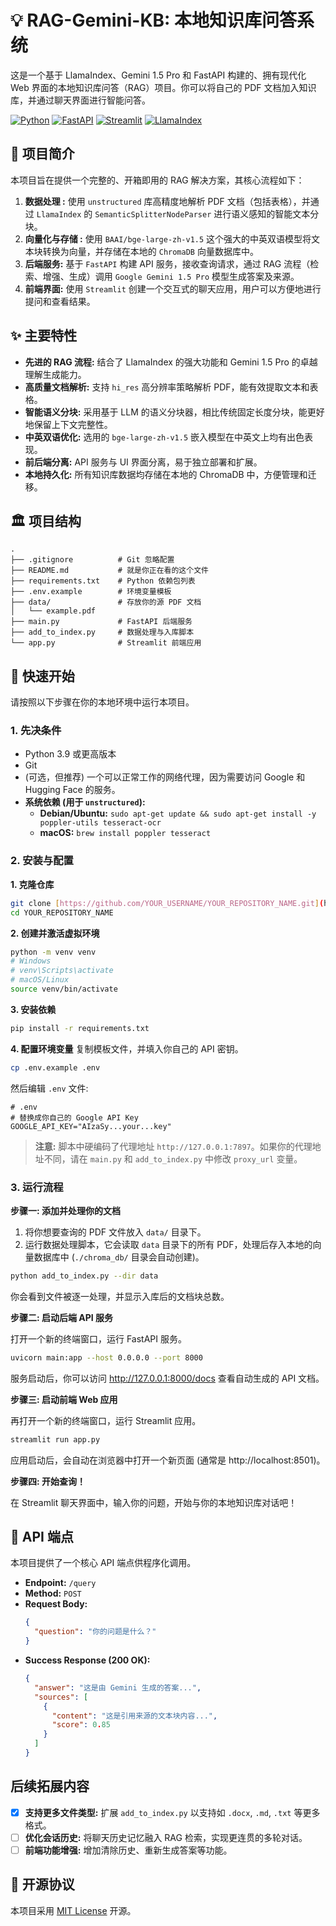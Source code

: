 # 💡 RAG-Gemini-KB: 本地知识库问答系统

这是一个基于 LlamaIndex、Gemini 1.5 Pro 和 FastAPI 构建的、拥有现代化 Web 界面的本地知识库问答（RAG）项目。你可以将自己的 PDF 文档加入知识库，并通过聊天界面进行智能问答。

[![Python](https://img.shields.io/badge/Python-3.9+-blue?logo=python)](https://www.python.org/)
[![FastAPI](https://img.shields.io/badge/FastAPI-0.110-green?logo=fastapi)](https://fastapi.tiangolo.com/)
[![Streamlit](https://img.shields.io/badge/Streamlit-1.33-red?logo=streamlit)](https://streamlit.io/)
[![LlamaIndex](https://img.shields.io/badge/LlamaIndex-0.10-blueviolet)](https://www.llamaindex.ai/)

## 📝 项目简介

本项目旨在提供一个完整的、开箱即用的 RAG 解决方案，其核心流程如下：

1.  **数据处理 :** 使用 `unstructured` 库高精度地解析 PDF 文档（包括表格），并通过 `LlamaIndex` 的 `SemanticSplitterNodeParser` 进行语义感知的智能文本分块。
2.  **向量化与存储 :** 使用 `BAAI/bge-large-zh-v1.5` 这个强大的中英双语模型将文本块转换为向量，并存储在本地的 `ChromaDB` 向量数据库中。
3.  **后端服务:** 基于 `FastAPI` 构建 API 服务，接收查询请求，通过 RAG 流程（检索、增强、生成）调用 `Google Gemini 1.5 Pro` 模型生成答案及来源。
4.  **前端界面:** 使用 `Streamlit` 创建一个交互式的聊天应用，用户可以方便地进行提问和查看结果。

## ✨ 主要特性

* **先进的 RAG 流程:** 结合了 LlamaIndex 的强大功能和 Gemini 1.5 Pro 的卓越理解生成能力。
* **高质量文档解析:** 支持 `hi_res` 高分辨率策略解析 PDF，能有效提取文本和表格。
* **智能语义分块:** 采用基于 LLM 的语义分块器，相比传统固定长度分块，能更好地保留上下文完整性。
* **中英双语优化:** 选用的 `bge-large-zh-v1.5` 嵌入模型在中英文上均有出色表现。
* **前后端分离:** API 服务与 UI 界面分离，易于独立部署和扩展。
* **本地持久化:** 所有知识库数据均存储在本地的 ChromaDB 中，方便管理和迁移。

## 🏛️ 项目结构

```
.
├── .gitignore          # Git 忽略配置
├── README.md           # 就是你正在看的这个文件
├── requirements.txt    # Python 依赖包列表
├── .env.example        # 环境变量模板
├── data/               # 存放你的源 PDF 文档
│   └── example.pdf
├── main.py             # FastAPI 后端服务
├── add_to_index.py     # 数据处理与入库脚本
└── app.py              # Streamlit 前端应用
```

## 🚀 快速开始

请按照以下步骤在你的本地环境中运行本项目。

### 1. 先决条件

* Python 3.9 或更高版本
* Git
* (可选，但推荐) 一个可以正常工作的网络代理，因为需要访问 Google 和 Hugging Face 的服务。
* **系统依赖 (用于 `unstructured`):**
    * **Debian/Ubuntu:** `sudo apt-get update && sudo apt-get install -y poppler-utils tesseract-ocr`
    * **macOS:** `brew install poppler tesseract`

### 2. 安装与配置

**1. 克隆仓库**
```bash
git clone [https://github.com/YOUR_USERNAME/YOUR_REPOSITORY_NAME.git](https://github.com/YOUR_USERNAME/YOUR_REPOSITORY_NAME.git)
cd YOUR_REPOSITORY_NAME
```

**2. 创建并激活虚拟环境**
```bash
python -m venv venv
# Windows
# venv\Scripts\activate
# macOS/Linux
source venv/bin/activate
```

**3. 安装依赖**
```bash
pip install -r requirements.txt
```

**4. 配置环境变量**
复制模板文件，并填入你自己的 API 密钥。
```bash
cp .env.example .env
```
然后编辑 `.env` 文件:
```dotenv
# .env
# 替换成你自己的 Google API Key
GOOGLE_API_KEY="AIzaSy...your...key" 
```
> **注意:** 脚本中硬编码了代理地址 `http://127.0.0.1:7897`。如果你的代理地址不同，请在 `main.py` 和 `add_to_index.py` 中修改 `proxy_url` 变量。

### 3. 运行流程

**步骤一: 添加并处理你的文档**

1.  将你想要查询的 PDF 文件放入 `data/` 目录下。
2.  运行数据处理脚本，它会读取 `data` 目录下的所有 PDF，处理后存入本地的向量数据库中 (`./chroma_db/` 目录会自动创建)。

```bash
python add_to_index.py --dir data
```
你会看到文件被逐一处理，并显示入库后的文档块总数。

**步骤二: 启动后端 API 服务**

打开一个新的终端窗口，运行 FastAPI 服务。
```bash
uvicorn main:app --host 0.0.0.0 --port 8000
```
服务启动后，你可以访问 http://127.0.0.1:8000/docs 查看自动生成的 API 文档。

**步骤三: 启动前端 Web 应用**

再打开一个新的终端窗口，运行 Streamlit 应用。
```bash
streamlit run app.py
```
应用启动后，会自动在浏览器中打开一个新页面 (通常是 http://localhost:8501)。

**步骤四: 开始查询！**

在 Streamlit 聊天界面中，输入你的问题，开始与你的本地知识库对话吧！

## 🔧 API 端点

本项目提供了一个核心 API 端点供程序化调用。

* **Endpoint:** `/query`
* **Method:** `POST`
* **Request Body:**
    ```json
    {
      "question": "你的问题是什么？"
    }
    ```
* **Success Response (200 OK):**
    ```json
    {
      "answer": "这是由 Gemini 生成的答案...",
      "sources": [
        {
          "content": "这是引用来源的文本块内容...",
          "score": 0.85
        }
      ]
    }
    ```

## 后续拓展内容

* [X] **支持更多文件类型:** 扩展 `add_to_index.py` 以支持如 `.docx`, `.md`, `.txt` 等更多格式。
* [ ] **优化会话历史:** 将聊天历史记忆融入 RAG 检索，实现更连贯的多轮对话。
* [ ] **前端功能增强:** 增加清除历史、重新生成答案等功能。

## 📄 开源协议

本项目采用 [MIT License](LICENSE) 开源。
